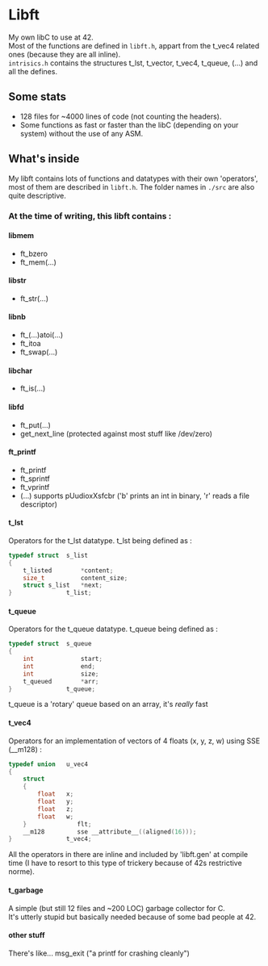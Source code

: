 
 
# Libft
My own libC to use at 42.  
Most of the functions are defined in `libft.h`, appart from the t_vec4 related ones (because they are all inline).  
`intrisics.h` contains the structures t_lst, t_vector, t_vec4, t_queue, (...) and all the defines.
## Some stats
- 128 files for ~4000 lines of code (not counting the headers).  
- Some functions as fast or faster than the libC (depending on your system) without the use of any ASM.
## What's inside
My libft contains lots of functions and datatypes with their own 'operators', most of them are described in `libft.h`. The folder names in `./src` are also quite descriptive.
### At the time of writing, this libft contains :
#### libmem
- ft_bzero
- ft_mem(...)
#### libstr
- ft_str(...)
#### libnb
- ft_(...)atoi(...)
- ft_itoa
- ft_swap(...)
#### libchar
- ft_is(...)
#### libfd
- ft_put(...)
- get_next_line (protected against most stuff like /dev/zero)
#### ft_printf
- ft_printf
- ft_sprintf
- ft_vprintf
- (...)
supports pUudioxXsfcbr ('b' prints an int in binary, 'r' reads a file descriptor)

#### t_lst
Operators for the t_lst datatype. t_lst being defined as :
```c
typedef struct  s_list
{
	t_listed        *content;
	size_t          content_size;
	struct s_list   *next;
}               t_list;

```
  
#### t_queue
Operators for the t_queue datatype. t_queue being defined as :
```c
typedef struct  s_queue
{
	int             start;
	int             end;
	int             size;
	t_queued        *arr;
}               t_queue;
```
t_queue is a 'rotary' queue based on an array, it's *really* fast

#### t_vec4
Operators for an implementation of vectors of 4 floats (x, y, z, w) using SSE (__m128) :
```c
typedef union   u_vec4
{
	struct
	{
		float   x;
		float   y;
		float   z;
		float   w;
	}              flt;
	__m128         sse __attribute__((aligned(16)));
}               t_vec4;
```
All the operators in there are inline and included by 'libft.gen' at compile time (I have to resort to this type of trickery because of 42s restrictive norme).
#### t_garbage
A simple (but still 12 files and ~200 LOC) garbage collector for C.  
It's utterly stupid but basically needed because of some bad people at 42.

#### other stuff
There's like... msg_exit ("a printf for crashing cleanly")
